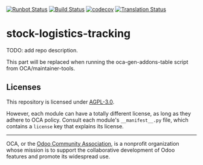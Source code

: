 [![Runbot Status](https://runbot.odoo-community.org/runbot/badge/flat/152/15.0.svg)](https://runbot.odoo-community.org/runbot/repo/github-com-oca-stock-logistics-tracking-152)
[![Build Status](https://travis-ci.com/OCA/stock-logistics-tracking.svg?branch=15.0)](https://travis-ci.com/OCA/stock-logistics-tracking)
[![codecov](https://codecov.io/gh/OCA/stock-logistics-tracking/branch/15.0/graph/badge.svg)](https://codecov.io/gh/OCA/stock-logistics-tracking)
[![Translation Status](https://translation.odoo-community.org/widgets/stock-logistics-tracking-15-0/-/svg-badge.svg)](https://translation.odoo-community.org/engage/stock-logistics-tracking-15-0/?utm_source=widget)

<!-- /!\ do not modify above this line -->

# stock-logistics-tracking

TODO: add repo description.

<!-- /!\ do not modify below this line -->

<!-- prettier-ignore-start -->

[//]: # (addons)

This part will be replaced when running the oca-gen-addons-table script from OCA/maintainer-tools.

[//]: # (end addons)

<!-- prettier-ignore-end -->

## Licenses

This repository is licensed under [AGPL-3.0](LICENSE).

However, each module can have a totally different license, as long as they adhere to OCA
policy. Consult each module's `__manifest__.py` file, which contains a `license` key
that explains its license.

----

OCA, or the [Odoo Community Association](http://odoo-community.org/), is a nonprofit
organization whose mission is to support the collaborative development of Odoo features
and promote its widespread use.
